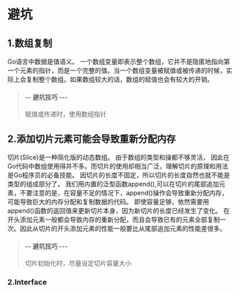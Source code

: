 # 避坑

## 1.数组复制
Go语言中数据是值语义。 一个数组变量即表示整个数组，它并不是隐匿地指向第一个元素的指针，而是一个完整的值。当一个数组变量被赋值或被传递的时候，实际上会复制整个数组。如果数组较大的话，数组的赋值也会有较大的开销。

> #### -- 避坑技巧 ---
> 赋值或传递时，使用数组指针

## 2.添加切片元素可能会导致重新分配内存
切片(Slice)是一种简化版的动态数组。 由于数组的类型和操都不够灵活， 因此在Go代码中数组使用得并不多。而切片的使用却相当广泛，理解切片的原理和用法是Go程序员的必备技能。
因切片的长度不固定，所以切片的长度自然也就不能是类型的组成部分了。
我们用内置的泛型函数append(),可以在切片的尾部追加元素，不要注意的是，在容量不足的情况下，append()操作会导致重新分配内存，可能导致巨大的内存分配和复制数据的代码。
即使容量足够，依然需要用append()函数的返回值来更新切片本身，因为新切片的长度已经发生了变化。
在开头添加元素一般都会导致内存的重新分配，而且会导致已有的元素全部复制一次。因此从切片的开头添加元素的性能一般要比从尾部追加元素的性能差很多。

> #### -- 避坑技巧 ---
> 切片初始化时，尽量设定切片容量大小

### 2.Interface